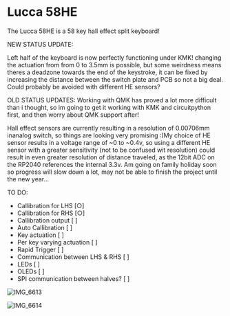 # Lucca 58HE
The Lucca 58HE is a 58 key hall effect split keyboard!

NEW STATUS UPDATE:

Left half of the keyboard is now perfectly functioning under KMK! changing the actuation from from 0 to 3.5mm is possible, but some weirdness means theres a deadzone towards the end of the keystroke, it can be fixed by increasing the distance between the switch plate and PCB so not a big deal. Could probably be avoided with different HE sensors?


OLD STATUS UPDATES:
Working with QMK has proved a lot more difficult than i thought, so im going to get it working with KMK and circuitpython first, and then worry about QMK support after!

Hall effect sensors are currently resulting in a resolution of 0.00706mm inanalog switch, so things are looking very promising :)My choice of HE sensor results in a voltage range of ~0 to ~0.4v, so using a different HE sensor with a greater sensitivity (not to be confused wit resolution) could result in even greater resolution of distance traveled, as the 12bit ADC on the RP2040 references the internal 3.3v. Am going on family holiday soon so progress will slow down a lot, may not be able to finish the project until the new year...

TO DO:
- Callibration for LHS [○]
- Callibration for RHS [○]
- Callibration output [ ]
- Auto Callibration [ ]
- Key actuation [ ]
- Per key varying actuation [ ]
- Rapid Trigger [ ]
- Communication between LHS & RHS [ ]
- LEDs [ ]
- OLEDs [ ]
- SPI communication between halves? [ ]

![IMG_6613](https://github.com/Maka8295/Lucca-58HE/assets/108311420/4b1c28fb-dfae-451a-887c-c89deb428f4d)


![IMG_6614](https://github.com/Maka8295/Lucca-58HE/assets/108311420/ee2d040d-f45c-473e-afe9-ba04d163128f)



